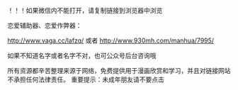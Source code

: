 ！！！如果微信内不能打开，请复制链接到浏览器中浏览

恋爱辅助器、恋爱作弊器：

http://www.vaga.cc/lafzq/
或者
http://www.930mh.com/manhua/7995/

如果不知道名字或者名字不对，也可公众号后台咨询哦

所有资源都辛苦整理来源于网络，免费提供用于漫画欣赏和学习，并且对链接网站不承担任何法律责任。 重要提示：未成年朋友请不要点击
